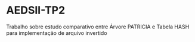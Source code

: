 # AEDSII-TP2
Trabalho sobre estudo comparativo entre Árvore PATRICIA e Tabela HASH para implementação de arquivo invertido
